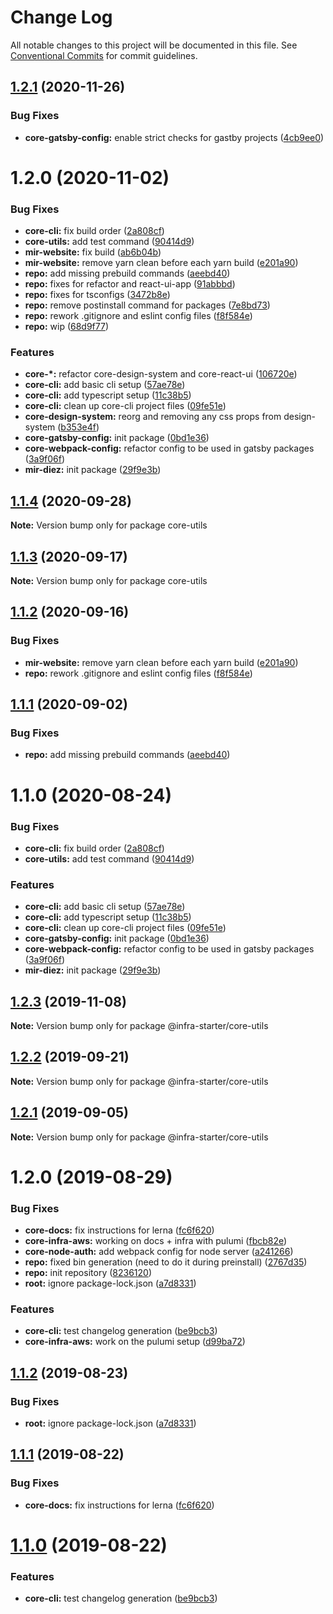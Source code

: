 # Change Log

All notable changes to this project will be documented in this file.
See [Conventional Commits](https://conventionalcommits.org) for commit guidelines.

## [1.2.1](https://github.com/newrade/newrade-core/tree/master/packages/core-utils/compare/@newrade/core-utils@1.2.0...@newrade/core-utils@1.2.1) (2020-11-26)

### Bug Fixes

- **core-gatsby-config:** enable strict checks for gastby projects ([4cb9ee0](https://github.com/newrade/newrade-core/tree/master/packages/core-utils/commit/4cb9ee0d6e34d93ced821f7187a7cb0a14504c7a))

# 1.2.0 (2020-11-02)

### Bug Fixes

- **core-cli:** fix build order ([2a808cf](https://github.com/newrade/newrade-core/tree/master/packages/core-utils/commit/2a808cff54bf9eb5af44a4cf7153eb43211069c6))
- **core-utils:** add test command ([90414d9](https://github.com/newrade/newrade-core/tree/master/packages/core-utils/commit/90414d9c6129e662f7c7846c9a1d5d0d4414d38c))
- **mir-website:** fix build ([ab6b04b](https://github.com/newrade/newrade-core/tree/master/packages/core-utils/commit/ab6b04b26868fa94741c9a28de7c9ff0b1981ec4))
- **mir-website:** remove yarn clean before each yarn build ([e201a90](https://github.com/newrade/newrade-core/tree/master/packages/core-utils/commit/e201a90373e98a1efd21f26e977a479e755f5c07))
- **repo:** add missing prebuild commands ([aeebd40](https://github.com/newrade/newrade-core/tree/master/packages/core-utils/commit/aeebd4009243fbbd1ce1473a31dcb26299b41121))
- **repo:** fixes for refactor and react-ui-app ([91abbbd](https://github.com/newrade/newrade-core/tree/master/packages/core-utils/commit/91abbbd1ee9fd658b3e02c016313292e88f19af0))
- **repo:** fixes for tsconfigs ([3472b8e](https://github.com/newrade/newrade-core/tree/master/packages/core-utils/commit/3472b8edfa5a83b1664dcabbfce30acb72d8daa9))
- **repo:** remove postinstall command for packages ([7e8bd73](https://github.com/newrade/newrade-core/tree/master/packages/core-utils/commit/7e8bd73bcec5877233de0770becf757d8cb7787a))
- **repo:** rework .gitignore and eslint config files ([f8f584e](https://github.com/newrade/newrade-core/tree/master/packages/core-utils/commit/f8f584e5fbdcfa87e79a2b3d53780e40b51ea8c0))
- **repo:** wip ([68d9f77](https://github.com/newrade/newrade-core/tree/master/packages/core-utils/commit/68d9f77225d5b7eae54f195f34a206f8b9f0e3ac))

### Features

- **core-\*:** refactor core-design-system and core-react-ui ([106720e](https://github.com/newrade/newrade-core/tree/master/packages/core-utils/commit/106720e4214f6491beac76c23977f5d52c1cd058))
- **core-cli:** add basic cli setup ([57ae78e](https://github.com/newrade/newrade-core/tree/master/packages/core-utils/commit/57ae78e22860cf8116964220c5f5a47ed0488fcf))
- **core-cli:** add typescript setup ([11c38b5](https://github.com/newrade/newrade-core/tree/master/packages/core-utils/commit/11c38b54837aaa0a8fc9f4bdca0e0ae59b32e6d0))
- **core-cli:** clean up core-cli project files ([09fe51e](https://github.com/newrade/newrade-core/tree/master/packages/core-utils/commit/09fe51e5db9f6a6de5d9e9da18236780fea8d9cb))
- **core-design-system:** reorg and removing any css props from design-system ([b353e4f](https://github.com/newrade/newrade-core/tree/master/packages/core-utils/commit/b353e4f47107dc3b1e4ff363b600033655acd044))
- **core-gatsby-config:** init package ([0bd1e36](https://github.com/newrade/newrade-core/tree/master/packages/core-utils/commit/0bd1e368093067c80011e8f9d9e0ecd295dc2766))
- **core-webpack-config:** refactor config to be used in gatsby packages ([3a9f06f](https://github.com/newrade/newrade-core/tree/master/packages/core-utils/commit/3a9f06fa246ab8b5b2b595295f02aaac5b2da86e))
- **mir-diez:** init package ([29f9e3b](https://github.com/newrade/newrade-core/tree/master/packages/core-utils/commit/29f9e3b3c2214c1ca6dbb34b10244539ccf5160c))

## [1.1.4](https://github.com/newrade/newrade-core/tree/master/packages/core-utils/compare/core-utils@1.1.3...core-utils@1.1.4) (2020-09-28)

**Note:** Version bump only for package core-utils

## [1.1.3](https://github.com/newrade/newrade-core/tree/master/packages/core-utils/compare/core-utils@1.1.2...core-utils@1.1.3) (2020-09-17)

**Note:** Version bump only for package core-utils

## [1.1.2](https://github.com/newrade/newrade-core/tree/master/packages/core-utils/compare/core-utils@1.1.1...core-utils@1.1.2) (2020-09-16)

### Bug Fixes

- **mir-website:** remove yarn clean before each yarn build ([e201a90](https://github.com/newrade/newrade-core/tree/master/packages/core-utils/commit/e201a90373e98a1efd21f26e977a479e755f5c07))
- **repo:** rework .gitignore and eslint config files ([f8f584e](https://github.com/newrade/newrade-core/tree/master/packages/core-utils/commit/f8f584e5fbdcfa87e79a2b3d53780e40b51ea8c0))

## [1.1.1](https://github.com/newrade/newrade-core/tree/master/packages/core-utils/compare/core-utils@1.1.0...core-utils@1.1.1) (2020-09-02)

### Bug Fixes

- **repo:** add missing prebuild commands ([aeebd40](https://github.com/newrade/newrade-core/tree/master/packages/core-utils/commit/aeebd4009243fbbd1ce1473a31dcb26299b41121))

# 1.1.0 (2020-08-24)

### Bug Fixes

- **core-cli:** fix build order ([2a808cf](https://github.com/newrade/newrade-core/tree/master/packages/core-utils/commit/2a808cff54bf9eb5af44a4cf7153eb43211069c6))
- **core-utils:** add test command ([90414d9](https://github.com/newrade/newrade-core/tree/master/packages/core-utils/commit/90414d9c6129e662f7c7846c9a1d5d0d4414d38c))

### Features

- **core-cli:** add basic cli setup ([57ae78e](https://github.com/newrade/newrade-core/tree/master/packages/core-utils/commit/57ae78e22860cf8116964220c5f5a47ed0488fcf))
- **core-cli:** add typescript setup ([11c38b5](https://github.com/newrade/newrade-core/tree/master/packages/core-utils/commit/11c38b54837aaa0a8fc9f4bdca0e0ae59b32e6d0))
- **core-cli:** clean up core-cli project files ([09fe51e](https://github.com/newrade/newrade-core/tree/master/packages/core-utils/commit/09fe51e5db9f6a6de5d9e9da18236780fea8d9cb))
- **core-gatsby-config:** init package ([0bd1e36](https://github.com/newrade/newrade-core/tree/master/packages/core-utils/commit/0bd1e368093067c80011e8f9d9e0ecd295dc2766))
- **core-webpack-config:** refactor config to be used in gatsby packages ([3a9f06f](https://github.com/newrade/newrade-core/tree/master/packages/core-utils/commit/3a9f06fa246ab8b5b2b595295f02aaac5b2da86e))
- **mir-diez:** init package ([29f9e3b](https://github.com/newrade/newrade-core/tree/master/packages/core-utils/commit/29f9e3b3c2214c1ca6dbb34b10244539ccf5160c))

## [1.2.3](https://github.com/noveo-io/infra-starter/compare/@infra-starter/core-utils@1.2.2...@infra-starter/core-utils@1.2.3) (2019-11-08)

**Note:** Version bump only for package @infra-starter/core-utils

## [1.2.2](https://github.com/noveo-io/infra-starter/compare/@infra-starter/core-utils@1.2.1...@infra-starter/core-utils@1.2.2) (2019-09-21)

**Note:** Version bump only for package @infra-starter/core-utils

## [1.2.1](https://github.com/noveo-io/infra-starter/compare/@infra-starter/core-utils@1.2.0...@infra-starter/core-utils@1.2.1) (2019-09-05)

**Note:** Version bump only for package @infra-starter/core-utils

# 1.2.0 (2019-08-29)

### Bug Fixes

- **core-docs:** fix instructions for lerna ([fc6f620](https://github.com/noveo-io/infra-starter/commit/fc6f620))
- **core-infra-aws:** working on docs + infra with pulumi ([fbcb82e](https://github.com/noveo-io/infra-starter/commit/fbcb82e))
- **core-node-auth:** add webpack config for node server ([a241266](https://github.com/noveo-io/infra-starter/commit/a241266))
- **repo:** fixed bin generation (need to do it during preinstall) ([2767d35](https://github.com/noveo-io/infra-starter/commit/2767d35))
- **repo:** init repository ([8236120](https://github.com/noveo-io/infra-starter/commit/8236120))
- **root:** ignore package-lock.json ([a7d8331](https://github.com/noveo-io/infra-starter/commit/a7d8331))

### Features

- **core-cli:** test changelog generation ([be9bcb3](https://github.com/noveo-io/infra-starter/commit/be9bcb3))
- **core-infra-aws:** work on the pulumi setup ([d99ba72](https://github.com/noveo-io/infra-starter/commit/d99ba72))

## [1.1.2](https://github.com/noveo-io/infra-starter/compare/@infra-starter/core-utils@1.1.1...@infra-starter/core-utils@1.1.2) (2019-08-23)

### Bug Fixes

- **root:** ignore package-lock.json ([a7d8331](https://github.com/noveo-io/infra-starter/commit/a7d8331))

## [1.1.1](https://github.com/noveo-io/infra-starter/compare/@infra-starter/core-utils@1.1.0...@infra-starter/core-utils@1.1.1) (2019-08-22)

### Bug Fixes

- **core-docs:** fix instructions for lerna ([fc6f620](https://github.com/noveo-io/infra-starter/commit/fc6f620))

# [1.1.0](https://github.com/noveo-io/infra-starter/compare/@infra-starter/core-utils@1.0.1...@infra-starter/core-utils@1.1.0) (2019-08-22)

### Features

- **core-cli:** test changelog generation ([be9bcb3](https://github.com/noveo-io/infra-starter/commit/be9bcb3))
